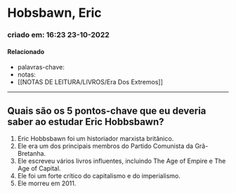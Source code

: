 # Hobsbawn, Eric
### criado em: 16:23 23-10-2022

#### Relacionado
- palavras-chave: 
- notas:
- [[NOTAS DE LEITURA/LIVROS/Era Dos Extremos]]
---
## Quais são os 5 pontos-chave que eu deveria saber ao estudar Eric Hobbsbawn?

1. Eric Hobbsbawn foi um historiador marxista britânico.
2. Ele era um dos principais membros do Partido Comunista da Grã-Bretanha.
3. Ele escreveu vários livros influentes, incluindo The Age of Empire e The Age of Capital.
4. Ele foi um forte crítico do capitalismo e do imperialismo.
5. Ele morreu em 2011.

